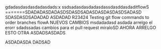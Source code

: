 gdadasdasdasdadasdads:x
ssdsadasdasdadasdassdasddasdaditflowS
=======SDADADASDADASDSDASDSADASDASDASDASDSADASD
SDASDASDSADADAD
ASDADAD
R23424
Testing git flow commands to order branches flowA
NUEVOS CAMBIOS
msdadadasd 
asdada
arrelgo el erorr
sdadssadas cambios para el pull request miraloSD
AHORA ARRELGO ESTO OTRA
ASDADSASDADS

ASDADASDA
DADSAD
